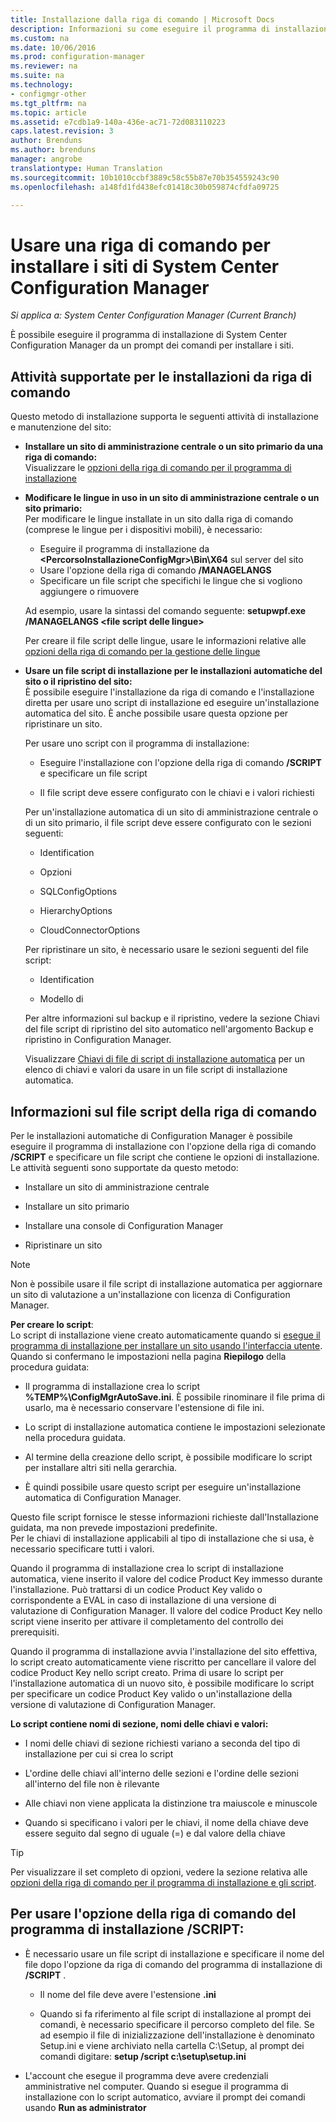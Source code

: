 ```yaml
---
title: Installazione dalla riga di comando | Microsoft Docs
description: Informazioni su come eseguire il programma di installazione di System Center Configuration Manager da un prompt dei comandi per diversi tipi di installazione dei siti.
ms.custom: na
ms.date: 10/06/2016
ms.prod: configuration-manager
ms.reviewer: na
ms.suite: na
ms.technology:
- configmgr-other
ms.tgt_pltfrm: na
ms.topic: article
ms.assetid: e7cdb1a9-140a-436e-ac71-72d083110223
caps.latest.revision: 3
author: Brenduns
ms.author: brenduns
manager: angrobe
translationtype: Human Translation
ms.sourcegitcommit: 10b1010ccbf3889c58c55b87e70b354559243c90
ms.openlocfilehash: a148fd1fd438efc01418c30b059874cfdfa09725

---
```

# <a name="use-a-command-line-to-install-system-center-configuration-manager-sites"></a>Usare una riga di comando per installare i siti di System Center Configuration Manager

*Si applica a: System Center Configuration Manager (Current Branch)*

 È possibile eseguire il programma di installazione di System Center Configuration Manager da un prompt dei comandi per installare i siti.

 ## <a name="supported-tasks-for-command-line-installs"></a>Attività supportate per le installazioni da riga di comando
 Questo metodo di installazione supporta le seguenti attività di installazione e manutenzione del sito:

-   **Installare un sito di amministrazione centrale o un sito primario da una riga di comando:**  
  Visualizzare le [opzioni della riga di comando per il programma di installazione](../../../../core/servers/deploy/install/command-line-options-for-setup.md)

 -  **Modificare le lingue in uso in un sito di amministrazione centrale o un sito primario:**  
    Per modificare le lingue installate in un sito dalla riga di comando (comprese le lingue per i dispositivi mobili), è necessario:  

     -   Eseguire il programma di installazione da **&lt;PercorsoInstallazioneConfigMgr\>\Bin\X64** sul server del sito
     -   Usare l'opzione della riga di comando **/MANAGELANGS**
     -   Specificare un file script che specifichi le lingue che si vogliono aggiungere o rimuovere  

    Ad esempio, usare la sintassi del comando seguente: **setupwpf.exe /MANAGELANGS &lt;file script delle lingue\>**  

    Per creare il file script delle lingue, usare le informazioni relative alle [opzioni della riga di comando per la gestione delle lingue](../../../../core/servers/deploy/install/command-line-options-for-setup.md#bkmk_Lang)  

 -  **Usare un file script di installazione per le installazioni automatiche del sito o il ripristino del sito:**  
    È possibile eseguire l'installazione da riga di comando e l'installazione diretta per usare uno script di installazione ed eseguire un'installazione automatica del sito. È anche possibile usare questa opzione per ripristinare un sito.    

    Per usare uno script con il programma di installazione:  

    -   Eseguire l'installazione con l'opzione della riga di comando **/SCRIPT** e specificare un file script  

    -   Il file script deve essere configurato con le chiavi e i valori richiesti  

    Per un'installazione automatica di un sito di amministrazione centrale o di un sito primario, il file script deve essere configurato con le sezioni seguenti:  

    -   Identification    
    -   Opzioni    
    -   SQLConfigOptions    
    -   HierarchyOptions    

    -   CloudConnectorOptions  

    Per ripristinare un sito, è necessario usare le sezioni seguenti del file script:  

    -   Identification  

    -   Modello di

     Per altre informazioni sul backup e il ripristino, vedere la sezione Chiavi del file script di ripristino del sito automatico nell'argomento Backup e ripristino in Configuration Manager.  

    Visualizzare [Chiavi di file di script di installazione automatica](../../../../core/servers/deploy/install/command-line-options-for-setup.md#bkmk_Unattended) per un elenco di chiavi e valori da usare in un file script di installazione automatica.  

## <a name="about-the-command-line-script-file"></a>Informazioni sul file script della riga di comando  

 Per le installazioni automatiche di Configuration Manager è possibile eseguire il programma di installazione con l'opzione della riga di comando **/SCRIPT** e specificare un file script che contiene le opzioni di installazione. Le attività seguenti sono supportate da questo metodo:  

-   Installare un sito di amministrazione centrale  

-   Installare un sito primario  

-   Installare una console di Configuration Manager  

-   Ripristinare un sito  

> [!NOTE]  
>  Non è possibile usare il file script di installazione automatica per aggiornare un sito di valutazione a un'installazione con licenza di Configuration Manager.  

**Per creare lo script**:  
Lo script di installazione viene creato automaticamente quando si [esegue il programma di installazione per installare un sito usando l'interfaccia utente](../../../../core/servers/deploy/install/use-the-setup-wizard-to-install-sites.md).  Quando si confermano le impostazioni nella pagina **Riepilogo** della procedura guidata:  

-   Il programma di installazione crea lo script **%TEMP%\ConfigMgrAutoSave.ini**.  È possibile rinominare il file prima di usarlo, ma è necessario conservare l'estensione di file ini.  

-   Lo script di installazione automatica contiene le impostazioni selezionate nella procedura guidata.  

-   Al termine della creazione dello script, è possibile modificare lo script per installare altri siti nella gerarchia.  

-   È quindi possibile usare questo script per eseguire un'installazione automatica di Configuration Manager.  

Questo file script fornisce le stesse informazioni richieste dall'Installazione guidata, ma non prevede impostazioni predefinite.   
Per le chiavi di installazione applicabili al tipo di installazione che si usa, è necessario specificare tutti i valori.  

Quando il programma di installazione crea lo script di installazione automatica, viene inserito il valore del codice Product Key immesso durante l'installazione. Può trattarsi di un codice Product Key valido o corrispondente a EVAL in caso di installazione di una versione di valutazione di Configuration Manager. Il valore del codice Product Key nello script viene inserito per attivare il completamento del controllo dei prerequisiti.  

Quando il programma di installazione avvia l'installazione del sito effettiva, lo script creato automaticamente viene riscritto per cancellare il valore del codice Product Key nello script creato. Prima di usare lo script per l'installazione automatica di un nuovo sito, è possibile modificare lo script per specificare un codice Product Key valido o un'installazione della versione di valutazione di Configuration Manager.  

**Lo script contiene nomi di sezione, nomi delle chiavi e valori:**  

-   I nomi delle chiavi di sezione richiesti variano a seconda del tipo di installazione per cui si crea lo script  

-   L'ordine delle chiavi all'interno delle sezioni e l'ordine delle sezioni all'interno del file non è rilevante  

-   Alle chiavi non viene applicata la distinzione tra maiuscole e minuscole  

-   Quando si specificano i valori per le chiavi, il nome della chiave deve essere seguito dal segno di uguale (=) e dal valore della chiave  

> [!TIP]  
>  Per visualizzare il set completo di opzioni, vedere la sezione relativa alle [opzioni della riga di comando per il programma di installazione e gli script](../../../../core/servers/deploy/install/command-line-options-for-setup.md).  

## <a name="to-use-the-script-setup-command-line-option"></a>Per usare l'opzione della riga di comando del programma di installazione /SCRIPT:

-   È necessario usare un file script di installazione e specificare il nome del file dopo l'opzione da riga di comando del programma di installazione di **/SCRIPT** .  

    -   Il nome del file deve avere l'estensione **.ini**  

    -   Quando si fa riferimento al file script di installazione al prompt dei comandi, è necessario specificare il percorso completo del file. Se ad esempio il file di inizializzazione dell'installazione è denominato Setup.ini e viene archiviato nella cartella C:\Setup, al prompt dei comandi digitare:  **setup /script c:\setup\setup.ini**  

-   L'account che esegue il programma deve avere credenziali amministrative nel computer. Quando si esegue il programma di installazione con lo script automatico, avviare il prompt dei comandi usando **Run as administrator**  



<!--HONumber=Dec16_HO3-->


